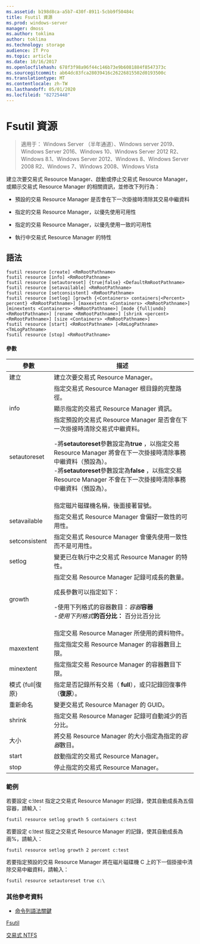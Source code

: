 ```yaml
---
ms.assetid: b198d8ca-a5b7-430f-8911-5cbb9f50484c
title: Fsutil 資源
ms.prod: windows-server
manager: dmoss
ms.author: toklima
author: toklima
ms.technology: storage
audience: IT Pro
ms.topic: article
ms.date: 10/16/2017
ms.openlocfilehash: 678f3f98a96f44c146b73e9b6081884f8547373c
ms.sourcegitcommit: ab64dc83fca28039416c26226815502d0193500c
ms.translationtype: MT
ms.contentlocale: zh-TW
ms.lasthandoff: 05/01/2020
ms.locfileid: "82725448"
---
```

# <a name="fsutil-resource"></a>Fsutil 資源
> 適用于： Windows Server （半年通道）、Windows server 2019、Windows Server 2016、Windows 10、Windows Server 2012 R2、Windows 8.1、Windows Server 2012、Windows 8、Windows Server 2008 R2、Windows 7、Windows 2008、Windows Vista

建立次要交易式 Resource Manager、啟動或停止交易式 Resource Manager，或顯示交易式 Resource Manager 的相關資訊，並修改下列行為：

-   預設的交易 Resource Manager 是否會在下一次掛接時清除其交易中繼資料

-   指定的交易 Resource Manager，以優先使用可用性

-   指定的交易 Resource Manager，以優先使用一致的可用性

-   執行中交易式 Resource Manager 的特性

## <a name="syntax"></a>語法

```
fsutil resource [create] <RmRootPathname>
fsutil resource [info] <RmRootPathname>
fsutil resource [setautoreset] {true|false} <DefaultRmRootPathname>
fsutil resource [setavailable] <RmRootPathname>
fsutil resource [setconsistent] <RmRootPathname>
fsutil resource [setlog] [growth {<Containers> containers|<Percent> percent} <RmRootPathname>] [maxextents <Containers> <RmRootPathname>] [minextents <Containers> <RmRootPathname>] [mode {full|undo} <RmRootPathname>] [rename <RmRootPathname>] [shrink <percent> <RmRootPathname>] [size <Containers> <RmRootPathname>]
fsutil resource [start] <RmRootPathname> [<RmLogPathname> <TmLogPathname>
fsutil resource [stop] <RmRootPathname>
```

#### <a name="parameters"></a>參數

|        參數        |                                                                                                                                                                                                                                        描述                                                                                                                                                                                                                                         |
|-------------------------|--------------------------------------------------------------------------------------------------------------------------------------------------------------------------------------------------------------------------------------------------------------------------------------------------------------------------------------------------------------------------------------------------------------------------------------------------------------------------------------------|
|         建立          |                                                                                                                                                                                                                    建立次要交易式 Resource Manager。                                                                                                                                                                                                                     |
|    <RmRootPathname>     |                                                                                                                                                                                                        指定交易式 Resource Manager 根目錄的完整路徑。                                                                                                                                                                                                         |
|          info           |                                                                                                                                                                                                            顯示指定的交易式 Resource Manager 資訊。                                                                                                                                                                                                            |
|      setautoreset       | 指定預設的交易式 Resource Manager 是否會在下一次掛接時清除交易式中繼資料。<p>-將**setautoreset**參數設定為**true** ，以指定交易 Resource Manager 將會在下一次掛接時清除事務中繼資料（預設為）。<br />-將**setautoreset**參數設定為**false** ，以指定交易 Resource Manager 不會在下一次掛接時清除事務中繼資料（預設為）。 |
| <DefaultRmRootPathname> |                                                                                                                                                                                                                       指定磁片磁碟機名稱，後面接著冒號。                                                                                                                                                                                                                        |
|      setavailable       |                                                                                                                                                                                                 指定交易式 Resource Manager 會偏好一致性的可用性。                                                                                                                                                                                                 |
|      setconsistent      |                                                                                                                                                                                                 指定交易式 Resource Manager 會優先使用一致性而不是可用性。                                                                                                                                                                                                 |
|         setlog          |                                                                                                                                                                                                  變更已在執行中之交易式 Resource Manager 的特性。                                                                                                                                                                                                  |
|         growth          |                                                                                                  指定交易 Resource Manager 記錄可成長的數量。<p>成長參數可以指定如下：<p>-使用下列格式的容器數目：_容器_**容器**<br />-_使用下列格式_**的百分比：** 百分比百分比                                                                                                   |
|      <containers>       |                                                                                                                                                                                                      指定交易 Resource Manager 所使用的資料物件。                                                                                                                                                                                                       |
|        maxextent        |                                                                                                                                                                                                指定指定交易 Resource Manager 的容器數目上限。                                                                                                                                                                                                |
|        minextent        |                                                                                                                                                                                                指定指定交易 Resource Manager 的容器數目下限。                                                                                                                                                                                                |
|  模式 {full&#124;復原}  |                                                                                                                                                                                        指定是否記錄所有交易（ **full**），或只記錄回復事件（**復原**）。                                                                                                                                                                                         |
|         重新命名          |                                                                                                                                                                                                                  變更交易式 Resource Manager 的 GUID。                                                                                                                                                                                                                  |
|         shrink          |                                                                                                                                                                                              指定交易 Resource Manager 記錄可自動減少的百分比。                                                                                                                                                                                              |
|          大小           |                                                                                                                                                                                              將交易 Resource Manager 的大小指定為指定的*容器*數目。                                                                                                                                                                                               |
|          start          |                                                                                                                                                                                                                    啟動指定的交易式 Resource Manager。                                                                                                                                                                                                                    |
|          stop           |                                                                                                                                                                                                                    停止指定的交易式 Resource Manager。                                                                                                                                                                                                                     |

### <a name="examples"></a><a name="BKMK_examples"></a>範例
若要設定 c:\test 指定之交易式 Resource Manager 的記錄，使其自動成長為五個容器，請輸入：

```
fsutil resource setlog growth 5 containers c:test
```

若要設定 c:\test 指定之交易式 Resource Manager 的記錄，使其自動成長為兩%，請輸入：

```
fsutil resource setlog growth 2 percent c:test
```

若要指定預設的交易 Resource Manager 將在磁片磁碟機 C 上的下一個掛接中清除交易中繼資料，請輸入：

```
fsutil resource setautoreset true c:\  
```

### <a name="additional-references"></a>其他參考資料
- [命令列語法關鍵](command-line-syntax-key.md)

[Fsutil](Fsutil.md)

[交易式 NTFS](https://go.microsoft.com/fwlink/?LinkID=165402)


